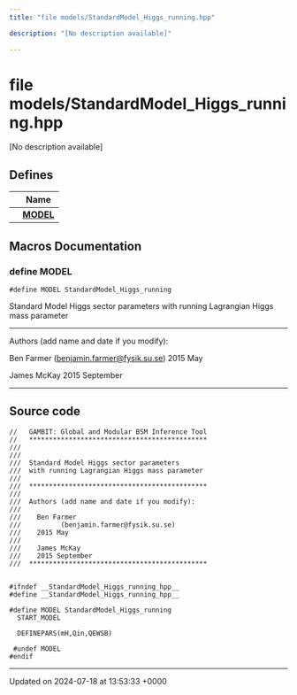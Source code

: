 ```yaml
---
title: "file models/StandardModel_Higgs_running.hpp"

description: "[No description available]"

---
```


# file models/StandardModel_Higgs_running.hpp

[No description available]

## Defines

|                | Name           |
| -------------- | -------------- |
|  | **[MODEL](/documentation/code/files/standardmodel__higgs__running_8hpp/#define-model)**  |




## Macros Documentation

### define MODEL

```
#define MODEL StandardModel_Higgs_running
```


Standard Model Higgs sector parameters with running Lagrangian Higgs mass parameter



------------------

Authors (add name and date if you modify):

Ben Farmer ([benjamin.farmer@fysik.su.se](mailto:benjamin.farmer@fysik.su.se)) 2015 May

James McKay 2015 September 

------------------


## Source code

```
//   GAMBIT: Global and Modular BSM Inference Tool
//   *********************************************
///
///
///  Standard Model Higgs sector parameters
///  with running Lagrangian Higgs mass parameter
///
///  *********************************************
///
///  Authors (add name and date if you modify):
///
///    Ben Farmer
///          (benjamin.farmer@fysik.su.se)
///    2015 May
///
///    James McKay
///    2015 September
///  *********************************************


#ifndef __StandardModel_Higgs_running_hpp__
#define __StandardModel_Higgs_running_hpp__

#define MODEL StandardModel_Higgs_running
  START_MODEL

  DEFINEPARS(mH,Qin,QEWSB)

 #undef MODEL
#endif
```


-------------------------------

Updated on 2024-07-18 at 13:53:33 +0000
